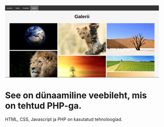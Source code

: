 ![Galerii](/images/galerii.png)
# See on dünaamiline veebileht, mis on tehtud PHP-ga.
HTML, CSS, Javascript ja PHP on kasutatud tehnoloogiad.
